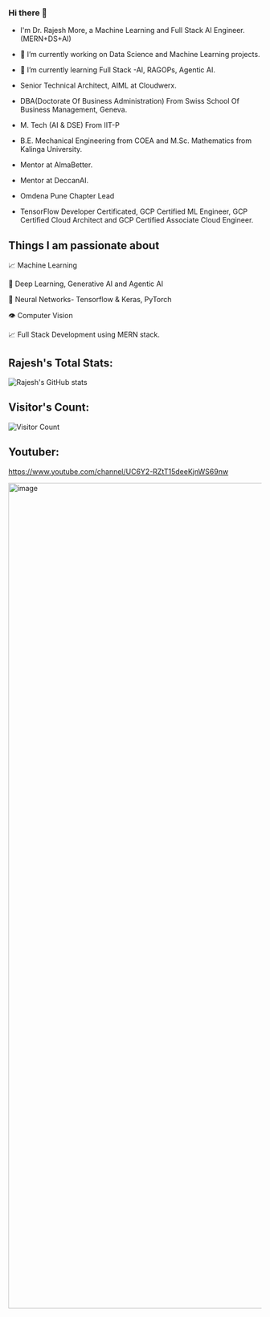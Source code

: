 ### Hi there 👋

- I'm Dr. Rajesh More, a Machine Learning and Full Stack AI Engineer. (MERN+DS+AI)
- 🔭 I’m currently working on Data Science and Machine Learning projects.
- 🌱 I’m currently learning Full Stack -AI, RAGOPs, Agentic AI.

- Senior Technical Architect, AIML at Cloudwerx.
- DBA(Doctorate Of Business Administration) From Swiss School Of Business Management, Geneva.
- M. Tech (AI & DSE) From IIT-P
- B.E. Mechanical Engineering from COEA and M.Sc. Mathematics from Kalinga University.
- Mentor at AlmaBetter.
- Mentor at DeccanAI.
- Omdena Pune Chapter Lead
- TensorFlow Developer Certificated, GCP Certified ML Engineer, GCP Certified Cloud Architect and GCP Certified Associate Cloud Engineer.

## Things I am passionate about

📈 Machine Learning

🤖 Deep Learning, Generative AI and Agentic AI

🧠 Neural Networks- Tensorflow & Keras, PyTorch

👁️ Computer Vision

📈 Full Stack Development using MERN stack.


## Rajesh's Total Stats:

![Rajesh's GitHub stats](https://github-readme-stats.vercel.app/api?username=rajeshmore1&show_icons=true&theme=radical)

## Visitor's Count:

![Visitor Count](https://profile-counter.glitch.me/rajeshmore1/count.svg)
  
## Youtuber:
  
 https://www.youtube.com/channel/UC6Y2-RZtT15deeKjnWS69nw
  
<img width="1644" alt="image" src="https://user-images.githubusercontent.com/73220561/209389651-31defe85-ba2d-4233-8503-a13aeb65ee47.png">

